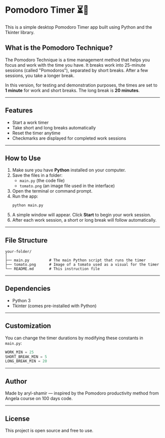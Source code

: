 
# Pomodoro Timer ⏳🍅

This is a simple desktop Pomodoro Timer app built using Python and the Tkinter library.

## What is the Pomodoro Technique?

The Pomodoro Technique is a time management method that helps you focus and work with the time you have. It breaks work into 25-minute sessions (called "Pomodoros"), separated by short breaks. After a few sessions, you take a longer break.

In this version, for testing and demonstration purposes, the times are set to **1 minute** for work and short breaks. The long break is **20 minutes**.

---

## Features

- Start a work timer  
- Take short and long breaks automatically  
- Reset the timer anytime  
- Checkmarks are displayed for completed work sessions  

---

## How to Use

1. Make sure you have **Python** installed on your computer.  
2. Save the files in a folder:
   - `main.py` (the code file)  
   - `tomato.png` (an image file used in the interface)  
3. Open the terminal or command prompt.  
4. Run the app:
   ```bash
   python main.py
   ```
5. A simple window will appear. Click **Start** to begin your work session.  
6. After each work session, a short or long break will follow automatically.  

---

## File Structure

```
your-folder/
│
├── main.py         # The main Python script that runs the timer  
├── tomato.png      # Image of a tomato used as a visual for the timer  
└── README.md       # This instruction file  
```

---

## Dependencies

- Python 3  
- Tkinter (comes pre-installed with Python)  

---

## Customization

You can change the timer durations by modifying these constants in `main.py`:

```python
WORK_MIN = 25
SHORT_BREAK_MIN = 5
LONG_BREAK_MIN = 20
```

---

## Author

Made by aryl-shamir — inspired by the Pomodoro productivity method from Angela course on 100 days code.

---

## License

This project is open source and free to use.
